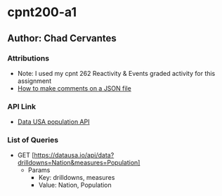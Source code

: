 # cpnt200-a1

## Author: Chad Cervantes

### Attributions

- Note: I used my cpnt 262 Reactivity & Events graded activity for this assignment 
- [How to make comments on a JSON file](https://www.freecodecamp.org/news/comments-in-json/)

### API Link

- [Data USA population API](https://datausa.io/api/data?drilldowns=Nation&measures=Population)

### List of Queries

- GET [https://datausa.io/api/data?drilldowns=Nation&measures=Population]
  - Params
    - Key: drilldowns, measures
    - Value: Nation, Population